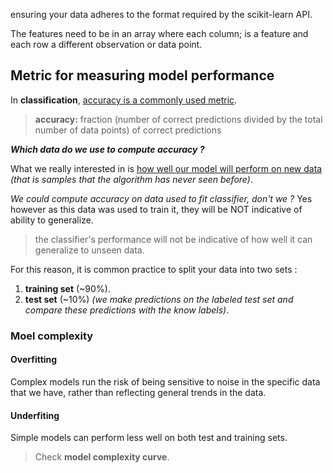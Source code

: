 ensuring your data adheres to the format required by the scikit-learn API.

The features need to be in an array where each column; is a feature and each row a different observation or data point.

## Metric for measuring model performance

In **classification**, <u>accuracy is a commonly used metric</u>.
> **accuracy:** fraction (number of correct predictions divided by the total number of data points) of correct predictions

__*Which data do we use to compute accuracy ?*__

What we really interested in is <u>how well our model will perform on new data</u> *(that is samples that the algorithm has never seen before)*.

*We could compute accuracy on data used to fit classifier, don't we ?* Yes however as this data was used to train it, they will be NOT indicative of ability to generalize.
> the classifier's performance will not be indicative of how well it can generalize to unseen data.

For this reason, it is common practice to split your data into two sets :
1. **training set** (~90%).
2. **test set** (~10%) *(we make predictions on the labeled test set and compare these predictions with the know labels)*.

### Moel complexity

#### Overfitting

Complex models run the risk of being sensitive to noise in the specific data that we have, rather than reflecting general trends in the data.

#### Underfiting

Simple models can perform less well on both test and training sets.
> Check **model complexity curve**.